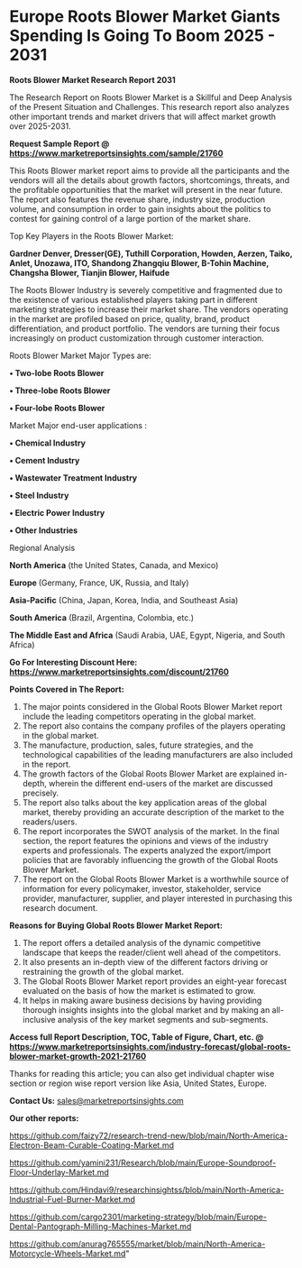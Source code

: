 # Europe Roots Blower Market Giants Spending Is Going To Boom 2025 - 2031

<strong>Roots Blower Market Research Report 2031</strong>

The Research Report on Roots Blower Market is a Skillful and Deep Analysis of the Present Situation and Challenges. This research report also analyzes other important trends and market drivers that will affect market growth over 2025-2031.

<strong>Request Sample Report @ <a href=https://www.marketreportsinsights.com/sample/21760>https://www.marketreportsinsights.com/sample/21760</a></strong>

This Roots Blower market report aims to provide all the participants and the vendors will all the details about growth factors, shortcomings, threats, and the profitable opportunities that the market will present in the near future. The report also features the revenue share, industry size, production volume, and consumption in order to gain insights about the politics to contest for gaining control of a large portion of the market share.

Top Key Players in the Roots Blower Market:

<strong>Gardner Denver, Dresser(GE), Tuthill Corporation, Howden, Aerzen, Taiko, Anlet, Unozawa, ITO, Shandong Zhangqiu Blower, B-Tohin Machine, Changsha Blower, Tianjin Blower, Haifude</strong>

The Roots Blower Industry is severely competitive and fragmented due to the existence of various established players taking part in different marketing strategies to increase their market share. The vendors operating in the market are profiled based on price, quality, brand, product differentiation, and product portfolio. The vendors are turning their focus increasingly on product customization through customer interaction.

Roots Blower Market Major Types are:

<strong>• Two-lobe Roots Blower

• Three-lobe Roots Blower

• Four-lobe Roots Blower</strong>

Market Major end-user applications :

<strong>• Chemical Industry

• Cement Industry

• Wastewater Treatment Industry

• Steel Industry

• Electric Power Industry

• Other Industries</strong>

Regional Analysis

</u><strong><b>North America</b></strong> (the United States, Canada, and Mexico)

<strong><b>Europe </b></strong>(Germany, France, UK, Russia, and Italy)

<strong><b>Asia-Pacific</b></strong> (China, Japan, Korea, India, and Southeast Asia)

<strong><b>South America</b></strong> (Brazil, Argentina, Colombia, etc.)

<strong><b>The Middle East and Africa</b></strong> (Saudi Arabia, UAE, Egypt, Nigeria, and South Africa)

<strong>Go For Interesting Discount Here: <a href=https://www.marketreportsinsights.com/discount/21760>https://www.marketreportsinsights.com/discount/21760</a></strong>

<strong>Points Covered in The Report:</strong>
<ol>
  <li>The major points considered in the Global Roots Blower Market report include the leading competitors operating in the global market.</li>
  <li>The report also contains the company profiles of the players operating in the global market.</li>
  <li>The manufacture, production, sales, future strategies, and the technological capabilities of the leading manufacturers are also included in the report.</li>
  <li>The growth factors of the Global Roots Blower Market are explained in-depth, wherein the different end-users of the market are discussed precisely.</li>
  <li>The report also talks about the key application areas of the global market, thereby providing an accurate description of the market to the readers/users.</li>
  <li>The report incorporates the SWOT analysis of the market. In the final section, the report features the opinions and views of the industry experts and professionals. The experts analyzed the export/import policies that are favorably influencing the growth of the Global Roots Blower Market.</li>
  <li>The report on the Global Roots Blower Market is a worthwhile source of information for every policymaker, investor, stakeholder, service provider, manufacturer, supplier, and player interested in purchasing this research document.</li>
</ol>
<strong>Reasons for Buying Global Roots Blower Market Report:</strong>

<ol>
  <li>The report offers a detailed analysis of the dynamic competitive landscape that keeps the reader/client well ahead of the competitors.</li>
  <li>It also presents an in-depth view of the different factors driving or restraining the growth of the global market.</li>
  <li>The Global Roots Blower Market report provides an eight-year forecast evaluated on the basis of how the market is estimated to grow.</li>
  <li>It helps in making aware business decisions by having providing thorough insights insights into the global market and by making an all-inclusive analysis of the key market segments and sub-segments.</li>
</ol>
<strong>Access full Report Description, TOC, Table of Figure, Chart, etc. @ <a href=https://www.marketreportsinsights.com/industry-forecast/global-roots-blower-market-growth-2021-21760>https://www.marketreportsinsights.com/industry-forecast/global-roots-blower-market-growth-2021-21760</a></strong>


Thanks for reading this article; you can also get individual chapter wise section or region wise report version like Asia, United States, Europe.

<strong>Contact Us:</strong>
sales@marketreportsinsights.com

<strong>Our other reports:</strong>

<a href=https://github.com/faizy72/research-trend-new/blob/main/North-America-Electron-Beam-Curable-Coating-Market.md>https://github.com/faizy72/research-trend-new/blob/main/North-America-Electron-Beam-Curable-Coating-Market.md</a>

<a href=https://github.com/yamini231/Research/blob/main/Europe-Soundproof-Floor-Underlay-Market.md>https://github.com/yamini231/Research/blob/main/Europe-Soundproof-Floor-Underlay-Market.md</a>

<a href=https://github.com/Hindavi9/researchinsightss/blob/main/North-America-Industrial-Fuel-Burner-Market.md>https://github.com/Hindavi9/researchinsightss/blob/main/North-America-Industrial-Fuel-Burner-Market.md</a>

<a href=https://github.com/cargo2301/marketing-strategy/blob/main/Europe-Dental-Pantograph-Milling-Machines-Market.md>https://github.com/cargo2301/marketing-strategy/blob/main/Europe-Dental-Pantograph-Milling-Machines-Market.md</a>

<a href=https://github.com/anurag765555/market/blob/main/North-America-Motorcycle-Wheels-Market.md>https://github.com/anurag765555/market/blob/main/North-America-Motorcycle-Wheels-Market.md</a>"
